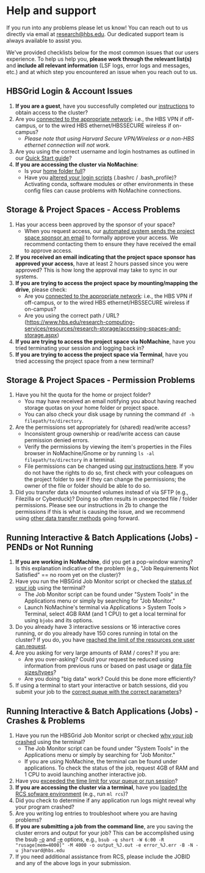 # Help and support

If you run into any problems please let us know! You can reach out to us directly via email at 
[research@hbs.edu](mailto:research@hbs.edu).
Our dedicated support team is always available to assist you.

We've provided checklists below for the most common issues that our users experience. 
To help us help you, **please work through the relevant list(s)** and **include all relevant information** (LSF logs, error logs and messages, etc.) and at which step you encountered an issue when you reach out to us.

## HBSGrid Login & Account Issues

1.  **If you are a guest**, have you successfully completed our [instructions](https://secure.hbs.edu/accountManagement/guest/research/new-member-instructions) to obtain access to the cluster?
2.  Are you [connected to the appropriate network](https://hbs-rcs.github.io/hbsgrid-docs/trouble/#network-and-vpn): i.e., the HBS VPN if off-campus, or to the wired HBS ethernet/HBSSECURE wireless if on-campus? 
    - *Please note that using Harvard Secure VPN/Wireless or a non-HBS ethernet connection will not work.*
3.  Are you using the correct username and login hostnames as outlined in our [Quick Start guide](https://hbs-rcs.github.io/hbsgrid-docs/#quick-start)?
4.  **If you are accessing the cluster via NoMachine**:
    - Is your [home folder full](https://hbs-rcs.github.io/hbsgrid-docs/trouble/#disk-quota)?
    - Have you [altered your login scripts](https://hbs-rcs.github.io/hbsgrid-docs/trouble/#shell-misconfiguration) (.bashrc / .bash_profile)? Activating conda, software modules or other environments in these config files can cause problems with NoMachine connections.

## Storage & Project Spaces - Access Problems

1.  Has your access been approved by the sponsor of your space? 
    - When you request access, our [automated system sends the project space sponsor an email](https://hbs-rcs.github.io/hbsgrid-docs/accountmanagement/#project-space-access) to formally approve your access. We recommend contacting them to ensure they have received the email to approve access.
2.  **If you received an email indicating that the project space sponsor has approved your access**, have at least 2 hours passed since you were approved? This is how long the approval may take to sync in our systems.
3.  **If you are trying to access the project space by mounting/mapping the drive**, please check:
    - Are you [connected to the appropriate network](https://hbs-rcs.github.io/hbsgrid-docs/trouble/#network-and-vpn): i.e., the HBS VPN if off-campus, or to the wired HBS ethernet/HBSSECURE wireless if on-campus? 
    - Are you using the correct path / URL? (https://www.hbs.edu/research-computing-services/resources/research-storage/accessing-spaces-and-storage.aspx)
4.  **If you are trying to access the project space via NoMachine**, have you tried terminating your session and logging back in?
5.  **If you are trying to access the project space via Terminal**, have you tried accessing the project space from a new terminal?

## Storage & Project Spaces - Permission Problems
1.  Have you hit the quota for the home or project folder? 
    - You may have received an email notifying you about having reached storage quotas on your home folder or project space.
    - You can also check your disk usage by running the command `df -h filepath/to/directory`.
2.  Are the permissions set appropriately for (shared) read/write access? 
    - Inconsistent group ownership or read/write access can cause permission denied errors.
    - Verify the permissions by viewing the item's properties in the Files browser in NoMachine/Gnome or by running `ls -al filepath/to/directory` in a terminal. 
    - File permissions can be changed using [our instructions here](https://hbs-rcs.github.io/hbsgrid-docs/worksafe/#file-ownership-and-permissions). If you do not have the rights to do so, first check with your colleagues on the project folder to see if they can change the permissions; the owner of the file or folder should be able to do so.
3.  Did you transfer data via mounted volumes instead of via SFTP (e.g., Filezilla or Cyberduck)? Doing so often results in unexpected file / folder permissions. Please see our instructions in 2b to change the permissions if this is what is causing the issue, and we recommend using [other data transfer methods](https://hbs-rcs.github.io/hbsgrid-docs/syncfiles/#transfer-data-fromto-local-storage) going forward.


## Running Interactive & Batch Applications (Jobs) - PENDs or Not Running

1.  **If you are working in NoMachine**, did you get a pop-window warning? Is this explanation indicative of the problem (e.g., "Job Requirements Not Satisfied" == no room yet on the cluster)?
2.  Have you run the HBSGrid Job Monitor script or checked the [status of your job](https://hbs-rcs.github.io/hbsgrid-docs/trouble/#troubleshooting-jobs-and-resources) using the terminal?
    -  The Job Monitor script can be found under "System Tools" in the Applications menu or simply by searching for "Job Monitor."
    -  Launch NoMachine's terminal via Applications > System Tools > Terminal, select 4GB RAM (and 1 CPU) to get a local terminal for using `bjobs` and its options.
3.  Do you already have 3 interactive sessions or 16 interactive cores running, or do you already have 150 cores running in total on the cluster? If you do, you have [reached the limit of the resources one user can request](https://hbs-rcs.github.io/hbsgrid-docs/menulaunch/#system-resources-limits).
4.  Are you asking for very large amounts of RAM / cores? If you are:
    - Are you over-asking? Could your request be reduced using information from previous runs or based on past usage or [data file sizes/types](https://hbs-rcs.github.io/hbsgrid-docs/menulaunch/#resource-recommendations)?
    - Are you doing "big data" work? Could this be done more efficiently?
5.  If using a terminal to start your interactive or batch sessions, did you submit your job to the [correct queue with the correct parameters](https://hbs-rcs.github.io/hbsgrid-docs/commandline/)?

## Running Interactive & Batch Applications (Jobs) - Crashes & Problems

1.  Have you run the HBSGrid Job Monitor script or checked [why your job crashed](https://hbs-rcs.github.io/hbsgrid-docs/trouble/#troubleshooting-jobs-and-resources) using the terminal? 
    -  The Job Monitor script can be found under "System Tools" in the Applications menu or simply by searching for "Job Monitor."
    -  If you are using NoMachine, the terminal can be found under applications. To check the status of the job, request 4GB of RAM and 1 CPU to avoid launching another interactive job.
2.  Have you [exceeded the time limit for your queue or run session](https://hbs-rcs.github.io/hbsgrid-docs/commandline/#job-queues-limits)?
3.  **If you are accessing the cluster via a terminal**, have you [loaded the RCS sofware environment](https://hbs-rcs.github.io/hbsgrid-docs/environments/#select-terminal-environment) (e.g., run `ml rcs`)?
4.  Did you check to determine if any application run logs might reveal why your program crashed?
5.  Are you writing log entries to troubleshoot where you are having problems?
6.  **If you are submitting a job from the command line**, are you saving the cluster errors and output for your job? This can be accomplished using the bsub [-o](https://www.ibm.com/docs/en/spectrum-lsf/10.1.0?topic=o-o) and [-e](https://www.ibm.com/docs/en/spectrum-lsf/10.1.0?topic=o-e) options, e.g., `bsub -q short -W 6:00 -R "rusage[mem=4000]" -M 4000 -o output_%J.out -e error_%J.err -B -N -u jharvard@hbs.edu`
7.  If you need additional assistance from RCS, please include the JOBID and any of the above logs in your submission. 

